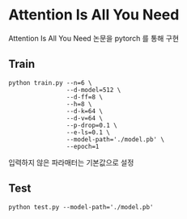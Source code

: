 # Attention Is All You Need
Attention Is All You Need 논문을 pytorch 를 통해 구현

## Train
```shell script
python train.py --n=6 \
                --d-model=512 \
                --d-ff=8 \
                --h=8 \
                --d-k=64 \
                --d-v=64 \
                --p-drop=0.1 \
                --e-ls=0.1 \
                --model-path='./model.pb' \
                --epoch=1
```
입력하지 않은 파라매터는 기본값으로 설정

## Test
```
python test.py --model-path='./model.pb'
```